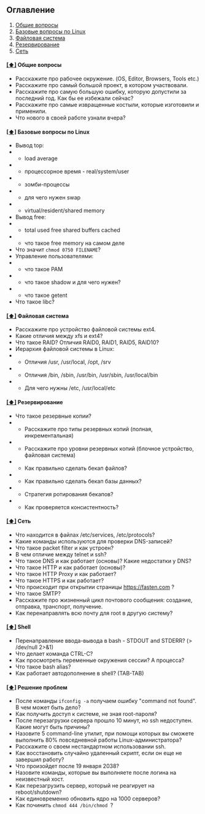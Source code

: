 ## <a name='toc'>Оглавление</a>

  1. [Общие вопросы](#general)
  1. [Базовые вопросы по Linux](#common)
  1. [Файловая система](#filesystem)
  1. [Резервирование](#backup)
  1. [Сеть](#networking)
 

#### [[⬆]](#toc) <a name='general'>Общие вопросы</a>

* Расскажите про рабочее окружение. (OS, Editor, Browsers, Tools etc.)
* Расскажите про самый большой проект, в котором участвовали.
* Расскажите про самую большую ошибку, которую допустили за последний год. Как бы ее избежали сейчас?
* Расскажите про самые извращенные костыли, которые изготовили и применили.
* Что нового в своей работе узнали вчера?

#### [[⬆]](#toc) <a name='common'>Базовые вопросы по Linux</a>

* Вывод top:
* * load average
* * процессорное время - real/system/user
* * зомби-процессы
* * для чего нужен swap
* * virtual/resident/shared memory
* Вывод free:
* * total used free shared buffers cached
* * что такое free memory на самом деле
* Что значит ```chmod 0750 FILENAME```?
* Управление пользователями:
* * что такое PAM
* * что такое shadow и для чего нужен?
* * что такое getent
* Что такое libc?

#### [[⬆]](#toc) <a name='filesystem'>Файловая система</a>

* Расскажите про устройство файловой системы ext4.
* Какие отличия между xfs и ext4?
* Что такое RAID? Отличия RAID0, RAID1, RAID5, RAID10?
* Иерархия файловой системы в Linux:
* * Отличия /usr, /usr/local, /opt, /srv
* * Отличия /bin, /sbin, /usr/bin, /usr/sbin, /usr/local/bin
* * Для чего нужны /etc, /usr/local/etc

#### [[⬆]](#toc) <a name='backup'>Резервирование</a>

* Что такое резервные копии? 
* * Расскажите про типы резервных копий (полная, инкрементальная)
* * Расскажите про уровни резервных копий (блочное устройство, файловая система)
* * Как правильно сделать бекап файлов?
* * Как правильно сделать бекап базы данных?
* * Стратегия ротирования бекапов?
* * Как проверяется консистентность?

#### [[⬆]](#toc) <a name='networking'>Сеть</a>

* Что находится в файлах /etc/services, /etc/protocols?
* Какие команды используются для проверки DNS-записей?
* Что такое packet filter и как устроен?
* В чем отличие между telnet и ssh?
* Что такое DNS и как работает (основы)? Какие недостатки у DNS?
* Что такое HTTP и как работает (основы)?
* Что такое HTTP Proxy и как работает?
* Что такое HTTPS и как работает?
* Что происходит при открытии страницы https://fasten.com ?
* Что такое SMTP?
* Расскажите про жизненный цикл почтового сообщения: создание, отправка, транспорт, получение.
* Как перенаправлять всю почту для root в другую систему?

#### [[⬆]](#toc) <a name='shell'>Shell</a>

* Перенаправление ввода-вывода в bash - STDOUT and STDERR? (> /dev/null 2>&1)
* Что делает команда CTRL-C?
* Как просмотреть переменные окружения сессии? А процесса?
* Что такое bash alias?
* Как работает автодополнение в shell? (TAB-TAB)

#### [[⬆]](#toc) <a name='troubleshooting'>Решение проблем</a>

* После команды ```ifconfig -a``` получаем ошибку "command not found". В чем может быть дело?
* Как получить доступ к системе, не зная root-пароля?
* После перезагрузки сервера прошло 10 минут, но ssh недоступен. Какие могут быть причины?
* Назовите 5 command-line утилит, при помощи которых вы сможете выполнить 80% повседневной работы Linux-администратора?
* Расскажите о своем нестандартном использовании ssh.
* Как восстановить случайно удаленный скрипт, если он еще не завершил работу?
* Что произойдет после 19 января 2038?
* Назовите команды, которые вы выполняете после логина на неизвестный хост.
* Как перезагрузить сервер, который не реагирует на reboot/shutdown?
* Как единовременно обновить ядро на 1000 серверов?
* Как починить ```chmod 444 /bin/chmod ```?
